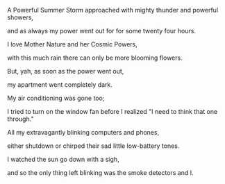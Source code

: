 A Powerful Summer Storm approached with mighty thunder and powerful showers,

and as always my power went out for for some twenty four hours.

I love Mother Nature and her Cosmic Powers,

with this much rain there can only be more blooming flowers.

But, yah, as soon as the power went out,

my apartment went completely dark.

My air conditioning was gone too;

I tried to turn on the window fan before I realized "I need to think that one through."

All my extravagantly blinking computers and phones,

either shutdown or chirped their sad little low-battery tones.

I watched the sun go down with a sigh,

and so the only thing left blinking was the smoke detectors and I.
